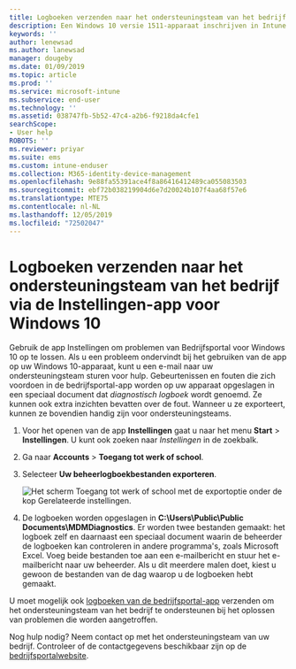 ```yaml
---
title: Logboeken verzenden naar het ondersteuningsteam van het bedrijf voor Windows 10-apparaten | Microsoft Docs
description: Een Windows 10 versie 1511-apparaat inschrijven in Intune
keywords: ''
author: lenewsad
ms.author: lanewsad
manager: dougeby
ms.date: 01/09/2019
ms.topic: article
ms.prod: ''
ms.service: microsoft-intune
ms.subservice: end-user
ms.technology: ''
ms.assetid: 038747fb-5b52-47c4-a2b6-f9218da4cfe1
searchScope:
- User help
ROBOTS: ''
ms.reviewer: priyar
ms.suite: ems
ms.custom: intune-enduser
ms.collection: M365-identity-device-management
ms.openlocfilehash: 9e88fa55391ace4f8a86416412489ca055083503
ms.sourcegitcommit: ebf72b038219904d6e7d20024b107f4aa68f57e6
ms.translationtype: MTE75
ms.contentlocale: nl-NL
ms.lasthandoff: 12/05/2019
ms.locfileid: "72502047"
---
```

# <a name="send-logs-to-your-company-support-from-the-settings-app-for-windows-10"></a>Logboeken verzenden naar het ondersteuningsteam van het bedrijf via de Instellingen-app voor Windows 10

Gebruik de app Instellingen om problemen van Bedrijfsportal voor Windows 10 op te lossen. Als u een probleem ondervindt bij het gebruiken van de app op uw Windows 10-apparaat, kunt u een e-mail naar uw ondersteuningsteam sturen voor hulp. Gebeurtenissen en fouten die zich voordoen in de bedrijfsportal-app worden op uw apparaat opgeslagen in een speciaal document dat _diagnostisch logboek_ wordt genoemd. Ze kunnen ook extra inzichten bevatten over de fout. Wanneer u ze exporteert, kunnen ze bovendien handig zijn voor ondersteuningsteams.

1. Voor het openen van de app **Instellingen** gaat u naar het menu **Start** > **Instellingen**. U kunt ook zoeken naar *Instellingen* in de zoekbalk.
2. Ga naar **Accounts** > **Toegang tot werk of school**.
3. Selecteer **Uw beheerlogboekbestanden exporteren**.

   ![Het scherm Toegang tot werk of school met de exportoptie onder de kop Gerelateerde instellingen.](./media/w10-export-logs.png)

4. De logboeken worden opgeslagen in **C:\Users\Public\Public Documents\MDMDiagnostics**. Er worden twee bestanden gemaakt: het logboek zelf en daarnaast een speciaal document waarin de beheerder de logboeken kan controleren in andere programma's, zoals Microsoft Excel. Voeg beide bestanden toe aan een e-mailbericht en stuur het e-mailbericht naar uw beheerder. Als u dit meerdere malen doet, kiest u gewoon de bestanden van de dag waarop u de logboeken hebt gemaakt. 

U moet mogelijk ook [logboeken van de bedrijfsportal-app](send-logs-to-your-it-admin-cp-windows.md) verzenden om het ondersteuningsteam van het bedrijf te ondersteunen bij het oplossen van problemen die worden aangetroffen. 

Nog hulp nodig? Neem contact op met het ondersteuningsteam van uw bedrijf. Controleer of de contactgegevens beschikbaar zijn op de [bedrijfsportalwebsite](https://go.microsoft.com/fwlink/?linkid=2010980).
